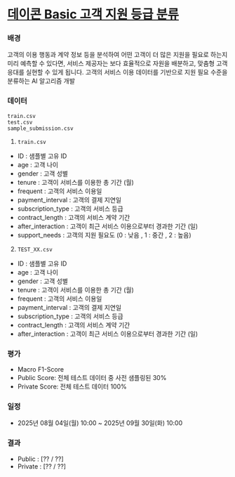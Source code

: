 # [데이콘 Basic 고객 지원 등급 분류](https://dacon.io/competitions/official/236562/overview/description)

### 배경
고객의 이용 행동과 계약 정보 등을 분석하여 어떤 고객이 더 많은 지원을 필요로 하는지 미리 예측할 수 있다면,
서비스 제공자는 보다 효율적으로 자원을 배분하고, 맞춤형 고객 응대를 실현할 수 있게 됩니다.
고객의 서비스 이용 데이터를 기반으로 지원 필요 수준을 분류하는 AI 알고리즘 개발

### 데이터
```
train.csv
test.csv
sample_submission.csv
```

1. `train.csv`
- ID : 샘플별 고유 ID
- age : 고객 나이
- gender : 고객 성별
- tenure : 고객이 서비스를 이용한 총 기간 (월)
- frequent : 고객의 서비스 이용일
- payment_interval : 고객의 결제 지연일
- subscription_type : 고객의 서비스 등급
- contract_length : 고객의 서비스 계약 기간
- after_interaction : 고객이 최근 서비스 이용으로부터 경과한 기간 (일)
- support_needs : 고객의 지원 필요도 (0 : 낮음 , 1 : 중간 , 2 : 높음)

2. `TEST_XX.csv`
- ID : 샘플별 고유 ID
- age : 고객 나이
- gender : 고객 성별
- tenure : 고객이 서비스를 이용한 총 기간 (월)
- frequent : 고객의 서비스 이용일
- payment_interval : 고객의 결제 지연일
- subscription_type : 고객의 서비스 등급
- contract_length : 고객의 서비스 계약 기간
- after_interaction : 고객이 최근 서비스 이용으로부터 경과한 기간 (일)

### 평가
- Macro F1-Score
- Public Score: 전체 테스트 데이터 중 사전 샘플링된 30%
- Private Score: 전체 테스트 데이터 100%

### 일정
- 2025년 08월 04일(월) 10:00 ~ 2025년 09월 30일(화) 10:00

### 결과
- Public  : [?? / ??]
- Private : [?? / ??]